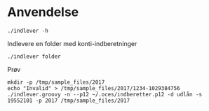Anvendelse
==========

```
./indlever -h
```

Indlevere en folder med konti-indberetninger
```
./indlever folder
```

Prøv
```
mkdir -p /tmp/sample_files/2017
echo "Invalid" > /tmp/sample_files/2017/1234-1029384756
./indlever.groovy -n --p12 ~/.oces/indberetter.p12 -d udlån -s 19552101 -p 2017 /tmp/sample_files/2017
```
